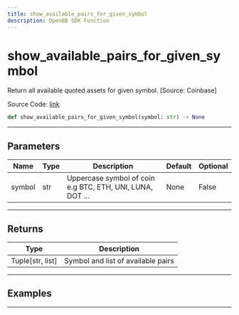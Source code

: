 ```yaml
---
title: show_available_pairs_for_given_symbol
description: OpenBB SDK Function
---
```


# show_available_pairs_for_given_symbol

Return all available quoted assets for given symbol. [Source: Coinbase]

Source Code: [link](https://github.com/OpenBB-finance/OpenBBTerminal/tree/main/openbb_terminal/cryptocurrency/due_diligence/coinbase_model.py#L21)

```python
def show_available_pairs_for_given_symbol(symbol: str) -> None
```
---

## Parameters

| Name | Type | Description | Default | Optional |
| ---- | ---- | ----------- | ------- | -------- |
| symbol | str | Uppercase symbol of coin e.g BTC, ETH, UNI, LUNA, DOT ... | None | False |

---

## Returns

| Type | Description |
| ---- | ----------- |
| Tuple[str, list] | Symbol and list of available pairs |

---

## Examples

---

